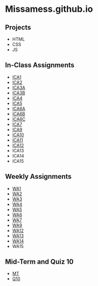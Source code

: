 # Missamess.github.io
## Projects
- HTML
- CSS
- JS
## In-Class Assignments
- [ICA1](/ica/ICA1.pdf)
- [ICA2](/ica/ICA2.pdf)
- [ICA3A](/ica/ICA3A.HTML)
- [ICA3B](/ica/ica3-part2/index.html)
- [ICA4](/ica/ica4.html)
- [ICA5](/ica/ICA5.html)
- [ICA6A](/ica/ica6/ica6-part1.html)
- [ICA6B](/ica/ica6/ica6-part2.html)
- [ICA6C](/ica/ica6/ica6-part3.html)
- [ICA7](/ica/ica7.html)
- [ICA9](/ica/ica9.html)
- [ICA10](/ica/ica10.html)
- [ICA11](/ica/ICA11.html)
- [ICA12](/ica/ICA12.html)
- ICA13
- ICA14
- ICA15
## Weekly Assignments
- [WA1](/wa/wa1.html)
- [WA2](/wa/wa2.html)
- [WA3](/wa/wa3.html)
- [WA4](/wa/wa4.html)
- [WA5](/wa/wa5.html)
- [WA6](/wa/wa6/index.html)
- [WA7](/wa/wa7.html)
- [WA9](/wa/wa9.html)
- [WA12](/wa/wa12.html)
- [WA13](/wa/wa13.html)
- [WA14](/wa/wa14.html)
- WA15
## Mid-Term and Quiz 10
- [MT](/html-midterm/page5.html)
- [Q10](/quiz10/quiz10.html)